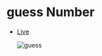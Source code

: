 # guess Number

* [Live]()

  ![guess](https://github.com/LeilanNaeimi/guessNumber/assets/7776224/15e1e8f6-231d-4fd1-9f18-dcd274189376)
